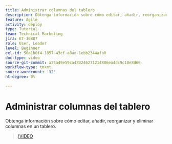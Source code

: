 ```yaml
---
title: Administrar columnas del tablero
description: Obtenga información sobre cómo editar, añadir, reorganizar y eliminar columnas en un tablero.
feature: Agile
activity: deploy
type: Tutorial
team: Technical Marketing
jira: KT-10807
role: User, Leader
level: Beginner
exl-id: 50a1b0f4-1857-43cf-a8ae-1ebb2344afa0
doc-type: video
source-git-commit: a25a49e59ca483246271214886ea4dc9c10e8d66
workflow-type: tm+mt
source-wordcount: '32'
ht-degree: 0%

---
```


# Administrar columnas del tablero

Obtenga información sobre cómo editar, añadir, reorganizar y eliminar columnas en un tablero.

>[!VIDEO](https://video.tv.adobe.com/v/346570)
